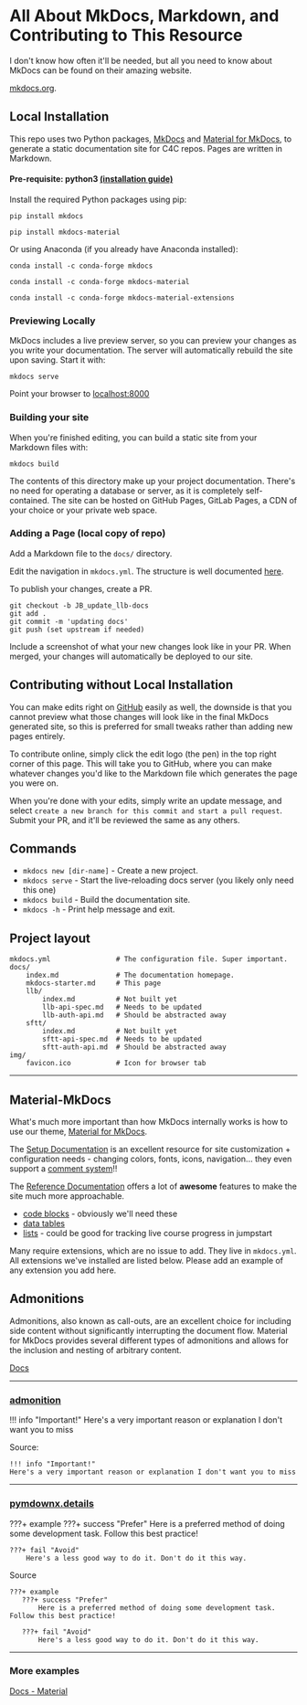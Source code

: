 # All About MkDocs, Markdown, and Contributing to This Resource

I don't know how often it'll be needed, but all you need to know about MkDocs can be found on their amazing website. 
  
[mkdocs.org](https://www.mkdocs.org).

## Local Installation

This repo uses two Python packages, [MkDocs](https://www.mkdocs.org/) and [Material for MkDocs](https://squidfunk.github.io/mkdocs-material/getting-started/), to generate a static documentation site for C4C repos. Pages are written in Markdown.

#### Pre-requisite: python3 [(installation guide)](https://realpython.com/installing-python/)

Install the required Python packages using pip: 

```
pip install mkdocs

pip install mkdocs-material
```

Or using Anaconda (if you already have Anaconda installed):

```
conda install -c conda-forge mkdocs

conda install -c conda-forge mkdocs-material

conda install -c conda-forge mkdocs-material-extensions
```

### Previewing Locally

MkDocs includes a live preview server, so you can preview your changes as you write your documentation. The server will automatically rebuild the site upon saving. Start it with: 
```
mkdocs serve
```

Point your browser to [localhost:8000](http://localhost:8000/)

### Building your site
When you're finished editing, you can build a static site from your Markdown files with:
```
mkdocs build
```

The contents of this directory make up your project documentation. There's no need for operating a database or server, as it is completely self-contained. The site can be hosted on GitHub Pages, GitLab Pages, a CDN of your choice or your private web space.

### Adding a Page (local copy of repo)

Add a Markdown file to the `docs/` directory. 

Edit the navigation in `mkdocs.yml`. The structure is well documented [here](https://code-4-community.github.io/c4c-dev-docs/). 

To publish your changes, create a PR. 

```
git checkout -b JB_update_llb-docs
git add .
git commit -m 'updating docs'
git push (set upstream if needed)
```

Include a screenshot of what your new changes look like in your PR. When merged, your changes will automatically be deployed to our site. 

## Contributing without Local Installation

You can make edits right on [GitHub](https://code-4-community.github.io/c4c-dev-docs/) easily as well, the downside is that you cannot preview what those changes will look like in the final MkDocs generated site, so this is preferred for small tweaks rather than adding new pages entirely. 

To contribute online, simply click the edit logo (the pen) in the top right corner of this page. This will take you to GitHub, where you can make whatever changes you'd like to the Markdown file which generates the page you were on. 

When you're done with your edits, simply write an update message, and select `create a new branch for this commit and start a pull request`. Submit your PR, and it'll be reviewed the same as any others.  



## Commands

* `mkdocs new [dir-name]` - Create a new project.
* `mkdocs serve` - Start the live-reloading docs server (you likely only need this one)
* `mkdocs build` - Build the documentation site.
* `mkdocs -h` - Print help message and exit.

## Project layout

    mkdocs.yml                # The configuration file. Super important. 
    docs/
        index.md              # The documentation homepage.
        mkdocs-starter.md     # This page
        llb/
            index.md          # Not built yet
            llb-api-spec.md   # Needs to be updated
            llb-auth-api.md   # Should be abstracted away
        sftt/
            index.md          # Not built yet
            sftt-api-spec.md  # Needs to be updated
            sftt-auth-api.md  # Should be abstracted away
    img/
        favicon.ico           # Icon for browser tab
---

## Material-MkDocs

What's much more important than how MkDocs internally works is how to use our theme, [Material for MkDocs](https://squidfunk.github.io/mkdocs-material/). 

The [Setup Documentation](https://squidfunk.github.io/mkdocs-material/setup/changing-the-colors/) is an excellent resource for site customization + configuration needs - changing colors, fonts, icons, navigation... they even support a [comment system](https://squidfunk.github.io/mkdocs-material/setup/adding-a-comment-system/)!!

The [Reference Documentation](https://squidfunk.github.io/mkdocs-material/reference/admonitions/) offers a lot of **awesome** features to make the site much more approachable. 

- [code blocks](https://squidfunk.github.io/mkdocs-material/reference/code-blocks/) - obviously we'll need these 
- [data tables](https://squidfunk.github.io/mkdocs-material/reference/data-tables/)
- [lists](https://squidfunk.github.io/mkdocs-material/reference/lists/) - could be good for tracking live course progress in jumpstart

Many require extensions, which are no issue to add. They live in `mkdocs.yml`. All extensions we've installed are listed below. Please add an example of any extension you add here. 

## Admonitions

Admonitions, also known as call-outs, are an excellent choice for including side content without significantly interrupting the document flow. Material for MkDocs provides several different types of admonitions and allows for the inclusion and nesting of arbitrary content.

[Docs](https://squidfunk.github.io/mkdocs-material/reference/admonitions/)

---

### [admonition](https://python-markdown.github.io/extensions/admonition/)

!!! info "Important!"
Here's a very important reason or explanation I don't want you to miss

Source: 
```
!!! info "Important!"
Here's a very important reason or explanation I don't want you to miss
```
---

### [pymdownx.details](https://facelessuser.github.io/pymdown-extensions/extensions/details/)

???+ example
    ???+ success "Prefer"
        Here is a preferred method of doing some development task. Follow this best practice!
        
    ???+ fail "Avoid"
        Here's a less good way to do it. Don't do it this way. 
        
Source
```
???+ example
   ???+ success "Prefer"
       Here is a preferred method of doing some development task. Follow this best practice!
       
   ???+ fail "Avoid"
       Here's a less good way to do it. Don't do it this way. 
```
        
---

### More examples

[Docs - Material](https://squidfunk.github.io/mkdocs-material/reference/admonitions/)